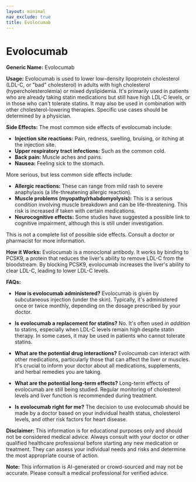 ```yaml
---
layout: minimal
nav_exclude: true
title: Evolocumab
---
```


# Evolocumab

**Generic Name:** Evolocumab

**Usage:**  Evolocumab is used to lower low-density lipoprotein cholesterol (LDL-C, or "bad" cholesterol) in adults with high cholesterol (hypercholesterolemia) or mixed dyslipidemia. It's primarily used in patients who are already taking statin medications but still have high LDL-C levels, or in those who can't tolerate statins.  It may also be used in combination with other cholesterol-lowering therapies.  Specific use cases should be determined by a physician.

**Side Effects:**  The most common side effects of evolocumab include:

* **Injection site reactions:** Pain, redness, swelling, bruising, or itching at the injection site.
* **Upper respiratory tract infections:** Such as the common cold.
* **Back pain:**  Muscle aches and pains.
* **Nausea:** Feeling sick to the stomach.

More serious, but less common side effects include:

* **Allergic reactions:**  These can range from mild rash to severe anaphylaxis (a life-threatening allergic reaction).
* **Muscle problems (myopathy/rhabdomyolysis):**  This is a serious condition involving muscle breakdown and can be life-threatening. This risk is increased if taken with certain medications.
* **Neurocognitive effects:**  Some studies have suggested a possible link to cognitive impairment, although this is still under investigation.

This is not a complete list of possible side effects.  Consult a doctor or pharmacist for more information.

**How it Works:** Evolocumab is a monoclonal antibody.  It works by binding to PCSK9, a protein that reduces the liver's ability to remove LDL-C from the bloodstream. By blocking PCSK9, evolocumab increases the liver's ability to clear LDL-C, leading to lower LDL-C levels.

**FAQs:**

* **How is evolocumab administered?** Evolocumab is given by subcutaneous injection (under the skin).  Typically, it's administered once or twice monthly, depending on the dosage prescribed by your doctor.

* **Is evolocumab a replacement for statins?** No.  It's often used *in addition* to statins, especially when LDL-C levels remain high despite statin therapy.  In some cases, it may be used in patients who cannot tolerate statins.

* **What are the potential drug interactions?** Evolocumab can interact with other medications, particularly those that can affect the liver or muscles.  It's crucial to inform your doctor about all medications, supplements, and herbal remedies you are taking.

* **What are the potential long-term effects?** Long-term effects of evolocumab are still being studied.  Regular monitoring of cholesterol levels and liver function is recommended during treatment.

* **Is evolocumab right for me?**  The decision to use evolocumab should be made by a doctor based on your individual health status, cholesterol levels, and other risk factors for heart disease.


**Disclaimer:** This information is for educational purposes only and should not be considered medical advice.  Always consult with your doctor or other qualified healthcare professional before starting any new medication or treatment.  They can assess your individual needs and risks and determine the most appropriate course of action.


**Note:** This information is AI-generated or crowd-sourced and may not be accurate. Please consult a medical professional for verified advice.
